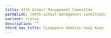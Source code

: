 ```yaml
---
title: 44th School Management Committee
permalink: /44th-school-management-committee/
variant: tiptap
description: ""
third_nav_title: Singapore Hokkien Huay Kuan
---
```

